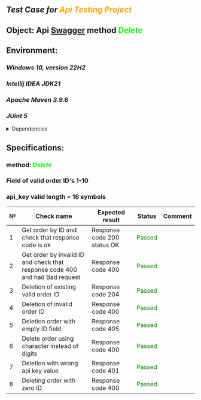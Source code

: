 _Test Case for_ <font color = 'Orange'>_Api Testing Project_</font>
---
Object: Api [Swagger](http://35.208.34.242:8080/swagger-ui/index.html#/) method <font color = 'Lime'>*Delete*</font>
---

## Environment:
### *Windows 10, version 22H2*
### *Intellij IDEA JDK21*
### *Apache Maven 3.9.6*
### *JUint 5*

<details>
 <summary>Dependencies</summary> 

  <dependencies>

    <dependency>
      <groupId>io.rest-assured</groupId>
      <artifactId>rest-assured</artifactId>
      <version>5.4.0</version>
      <scope>test</scope>
    </dependency>

    <dependency>
      <groupId>org.junit.jupiter</groupId>
      <artifactId>junit-jupiter-engine</artifactId>
      <version>5.10.0</version>
      <scope>test</scope>
    </dependency>

    <dependency>
      <groupId>commons-codec</groupId>
      <artifactId>commons-codec</artifactId>
      <version>1.16.1</version>
    </dependency>

    <dependency>
      <groupId>org.junit.jupiter</groupId>
      <artifactId>junit-jupiter-api</artifactId>
      <version>5.10.2</version>
      <scope>test</scope>
    </dependency>
  </dependencies>


</details>

## Specifications:
### method: <font color = 'Lime'>*Delete*</font>
### Field of valid order ID's 1-10
### api_key valid length  = 16 symbols




| №   | Check name                                                                    | Expected result             | Status                             | Comment          |
|-----|-------------------------------------------------------------------------------|-----------------------------|------------------------------------|------------------|
| 1   | Get order by ID and check that response code is ok                            | Response code 200 status OK | <font color='Green'>Passed</font>  |
| 2   | Get order by invalid ID and check that response code 400 and had Bad request  | Response code 400           | <font color='Green'>Passed</font>  |
| 3   | Deletion of existing valid order ID                                           | Response code 204           | <font color='Green'>Passed</font>  |
| 4   | Deletion of invalid order ID                                                  | Response code 400           | <font color='Green'>Passed</font>  |
| 5   | Deletion order with empty ID field                                            | Response code 405           | <font color='Green'>Passed</font>  |
| 6   | Delete order using character instead of digits                                | Response code 400           | <font color='Green'>Passed</font>  |
| 7   | Deletion with wrong api key value                                             | Response code 401           | <font color='Green'>Passed</font>  |
| 8   | Deleting order with zero ID                                                   | Response code 400           | <font color='Green'>Passed</font>  |
